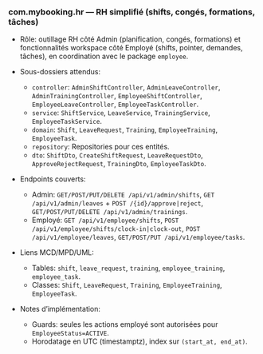 ### com.mybooking.hr — RH simplifié (shifts, congés, formations, tâches)

- Rôle: outillage RH côté Admin (planification, congés, formations) et fonctionnalités workspace côté Employé (shifts, pointer, demandes, tâches), en coordination avec le package `employee`.

- Sous-dossiers attendus:
  - `controller`: `AdminShiftController`, `AdminLeaveController`, `AdminTrainingController`, `EmployeeShiftController`, `EmployeeLeaveController`, `EmployeeTaskController`.
  - `service`: `ShiftService`, `LeaveService`, `TrainingService`, `EmployeeTaskService`.
  - `domain`: `Shift`, `LeaveRequest`, `Training`, `EmployeeTraining`, `EmployeeTask`.
  - `repository`: Repositories pour ces entités.
  - `dto`: `ShiftDto`, `CreateShiftRequest`, `LeaveRequestDto`, `ApproveRejectRequest`, `TrainingDto`, `EmployeeTaskDto`.

- Endpoints couverts:
  - Admin: `GET/POST/PUT/DELETE /api/v1/admin/shifts`, `GET /api/v1/admin/leaves` + `POST /{id}/approve|reject`, `GET/POST/PUT/DELETE /api/v1/admin/trainings`.
  - Employé: `GET /api/v1/employee/shifts`, `POST /api/v1/employee/shifts/clock-in|clock-out`, `POST /api/v1/employee/leaves`, `GET/POST/PUT /api/v1/employee/tasks`.

- Liens MCD/MPD/UML:
  - Tables: `shift`, `leave_request`, `training`, `employee_training`, `employee_task`.
  - Classes: `Shift`, `LeaveRequest`, `Training`, `EmployeeTraining`, `EmployeeTask`.

- Notes d’implémentation:
  - Guards: seules les actions employé sont autorisées pour `EmployeeStatus=ACTIVE`.
  - Horodatage en UTC (timestamptz), index sur `(start_at, end_at)`.

